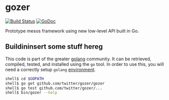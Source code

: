 gozer
=====
[![Build Status](https://travis-ci.org/twitter/gozer.svg?branch=master)](https://travis-ci.org/twitter/gozer)
[![GoDoc](https://godoc.org/github.com/twitter/gozer?status.svg)](https://godoc.org/github.com/twitter/gozer)

Prototype mesos framework using new low-level API built in Go.

Buildininsert some stuff hereg
--------

This code is part of the greater [golang](http://golang.org/) community.  It can be retrieved, compiled, tested, and installed using the `go` tool.  In order to use this, you will need a correctly setup `golang` [environment](http://golang.org/doc/code.html).

```bash
shell$ cd $GOPATH
shell$ go get github.com/twitter/gozer/gozer
shell$ go test github.com/twitter/gozer/...
shell$ bin/gozer --help
```
